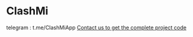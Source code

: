 # ClashMi
  telegram : t.me/ClashMiApp
[Contact us to get the complete project code]([https://1.x31415926.top/redir.html?url=aHR0cHM6Ly93d3cuZGc2LnRvcC8jL3JlZ2lzdGVyP2NvZGU9bEZINGlpOUQ=&i=3eb&t=1723644053](https://t.me/ovowe))

